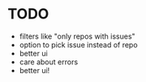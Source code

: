 # TODO
 - filters like "only repos with issues"
 - option to pick issue instead of repo
 - better ui
 - care about errors
 - better ui!

